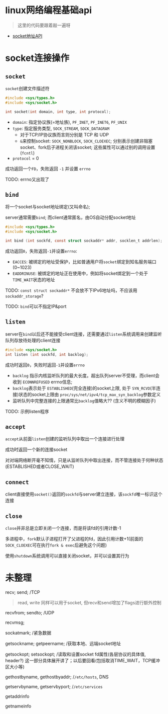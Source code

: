 # linux网络编程基础api

> 这里的代码要跟着敲一遍呀

- [socket地址API](socket-addr.md)


# socket连接操作

## `socket`

`socket`创建文件描述符
```c
#include <sys/types.h>
#include <sys/socket.h>

int socket(int domain, int type, int protocol);
```

- `domain`: 指定协议族(=地址族), `PF_INET`, `PF_INET6`, `PF_UNIX`
- `type`: 指定服务类型, `SOCK_STREAM`, `SOCK_DATAGRAM`
  - 对于TCP/IP协议族而言则分别是 TCP 和 UDP
  - `&`来控制socket: `SOCK_NONBLOCK`, `SOCK_CLOEXEC`; 分别表示创建非阻塞socket、fork后子进程关闭该socket; 这些属性可以通过别的调用设置(`fcntl`)
- `protocol` = 0

成功返回一个`FD`，失败返回 `-1` 并设置 `errno`

TODO: errno又出现了

## `bind`

将一个socket与socket地址绑定(又叫命名);

server通常需要`bind`; 而client通常匿名，由OS自动分配socket地址

```c
#include <sys/types.h>
#include <sys/socket.h>

int bind (int sockfd, const struct sockaddr* addr, socklen_t addrlen);
```

成功返回`0`，失败返回`-1`并设置`errno`:
- `EACCES`: 被绑定的地址受保护，比如普通用户将`socket`绑定到知名服务端口(0~1023)
- `EADDRINUSE`: 被绑定的地址正在使用中，例如将socket绑定到一个处于`TIME_WAIT`状态的地址

TODO: `const struct sockaddr*` 不会放不下IPv6地址吗，不应该用`sockaddr_storage`?

TODO: `bind`可以不指定IP&port

## `listen`

server在`bind`以后还不能接受client连接，还需要通过`listen`系统调用来创建监听队列存放待处理的client连接

```c
#include <sys/socket.h>
int listen (int sockfd, int backlog);
```

成功时返回`0`，失败时返回`-1`并设置`errno`
- `backlog` 指示内核监听队列的最大长度。超出队列server不受理，而client会收到 `ECONNREFUSED` errno信息; 
- `backlog`表示处于 `ESTABLISHED`(完全连接)的socket上限, 处于 `SYN_RCVD`(半连接)状态的socket上限由 `proc/sys/net/ipv4/tcp_max_syn_backlog`参数定义
- 监听队列中完整连接的上限通常比`backlog`值略大?? (含义不明的模糊因子)


TODO: 示例listen程序

## `accept`

`accept`从前面`listen`创建的监听队列中取出一个连接进行处理

成功时返回一个新的连接socket

对对端网络断开毫不知情，只是从监听队列中取出连接，而不管连接处于何种状态(ESTABLISHED或者CLOSE_WAIT)

## `connect`

client直接使用`socket()`返回的`sockfd`与server建立连接，该`sockfd`唯一标识这个连接

## `close`

`close`并非总是立即关闭一个连接，而是将该fd的引用计数-1

多进程中，`fork`默认子进程打开了父进程的fd，因此引用计数+1(前面的`SOCK_CLOEXEC`可在执行`fork & exec`后避免这个问题)

使用`shutdown`系统调用可以直接关闭socket，并可以设置其行为

# 未整理



recv; send; /TCP

> read, write 同样可以用于socket, 但recv和send增加了flags进行额外控制

recvfrom; sendto; /UDP

recvmsg; 

sockatmark; /紧急数据

getsockname; getpeername; /获取本地、远端socket地址

getsockopt; setsockopt; /读取和设置socket fd属性(各层协议的具体值, header?)
这一部分具体展开讲了；以后要回看(包括取消TIME_WAIT，TCP缓冲区大小等)

gethostbyname, gethostbyaddr; /`/etc/hosts`, DNS

getservbyname, getservbyport; /`/etc/services`

getaddrinfo

getnameinfo